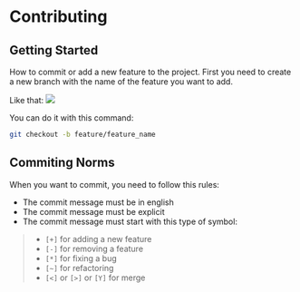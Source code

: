 # Contributing

## Getting Started
How to commit or add a new feature to the project. 
First you need to create a new branch with the name of the feature you want to add.

Like that:
[![](https://mermaid.ink/img/pako:eNqdUDEKAjEQ_Mqx9YF9asHKyk4CsiZ7l6DZHOumkOP-7uppJVi4zQ7DzDDMDKFGAgdj1p3glDx3dqGWkvUbnwU5pG4g1Ca0ef8TY6HfxpAoXGrTrmDmlSokI_0RBT2Y1XKi1Z6fnAdNZDZwBiPKxYPnxXTYtB7uHMCpNOqhTRGVthlHwQJuwOvNWIpZq-zXHV5z9DAhH2v9aJYH_kZjCA?type=jpg)](https://mermaid.ink/img/pako:eNqdUDEKAjEQ_Mqx9YF9asHKyk4CsiZ7l6DZHOumkOP-7uppJVi4zQ7DzDDMDKFGAgdj1p3glDx3dqGWkvUbnwU5pG4g1Ca0ef8TY6HfxpAoXGrTrmDmlSokI_0RBT2Y1XKi1Z6fnAdNZDZwBiPKxYPnxXTYtB7uHMCpNOqhTRGVthlHwQJuwOvNWIpZq-zXHV5z9DAhH2v9aJYH_kZjCA?type=jpg)

You can do it with this command:
```bash
git checkout -b feature/feature_name
```


## Commiting Norms
When you want to commit, you need to follow this rules:
- The commit message must be in english
- The commit message must be explicit
- The commit message must start with this type of symbol:
> - `[+]` for adding a new feature
> - `[-]` for removing a feature
> - `[*]` for fixing a bug
> - `[~]` for refactoring
> - `[<]` or `[>]` or `[Y]` for merge



